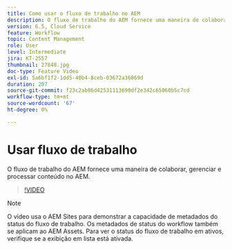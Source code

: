 ```yaml
---
title: Como usar o fluxo de trabalho no AEM
description: O fluxo de trabalho do AEM fornece uma maneira de colaborar, gerenciar e processar conteúdo no AEM.
version: 6.5, Cloud Service
feature: Workflow
topic: Content Management
role: User
level: Intermediate
jira: KT-2557
thumbnail: 27848.jpg
doc-type: Feature Video
exl-id: 5a6bf1f2-1dd5-40b4-8ceb-03672a36869d
duration: 207
source-git-commit: f23c2ab86d42531113690df2e342c65060b5c7cd
workflow-type: tm+mt
source-wordcount: '67'
ht-degree: 0%

---
```


# Usar fluxo de trabalho

O fluxo de trabalho do AEM fornece uma maneira de colaborar, gerenciar e processar conteúdo no AEM.

>[!VIDEO](https://video.tv.adobe.com/v/27848?quality=12&learn=on)

>[!NOTE]
>
> O vídeo usa o AEM Sites para demonstrar a capacidade de metadados do status do fluxo de trabalho. Os metadados de status do workflow também se aplicam ao AEM Assets. Para ver o status do fluxo de trabalho em ativos, verifique se a exibição em lista está ativada.
